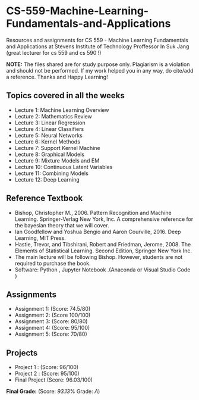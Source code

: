 # CS-559-Machine-Learning-Fundamentals-and-Applications

Resources and assignments for CS 559 - Machine Learning Fundamentals and Applications at Stevens Institute of Technology
Proffessor In Suk Jang (great lecturer for cs 559 and cs 590 !)

**NOTE:** The files shared are for study purpose only. Plagiarism is a violation and should not be performed. If my work helped you in any way, do cite/add a reference. Thanks and Happy Learning!

## Topics covered in all the weeks

- Lecture 1: Machine Learning Overview
- Lecture 2: Mathematics Review
- Lecture 3: Linear Regression
- Lecture 4: Linear Classifiers
- Lecture 5: Neural Networks
- Lecture 6: Kernel Methods
- Lecture 7: Support Kernel Machine
- Lecture 8: Graphical Models
- Lecture 9: Mixture Models and EM
- Lecture 10: Continuous Latent Variables
- Lecture 11: Combining Models
- Lecture 12: Deep Learning

## Reference Textbook

- Bishop, Christopher M., 2006. Pattern Recognition and Machine Learning. Springer-Verlag New York, Inc. A comprehensive reference for the bayesian theory that we will cover.
- Ian Goodfellow and Yoshua Bengio and Aaron Courville, 2016. Deep Learning, MIT Press.
- Hastie, Trevor, and Tibshirani, Robert and Friedman, Jerome, 2008. The Elements of Statistical Learning. Second Edition, Springer New York Inc.
- The main lecture will be following Bishop. However, students are not required to purchase the book.
- Software: Python , Jupyter Notebook .(Anaconda or Visual Studio Code )

## Assignments

- Assignment 1: (Score: 74.5/80)
- Assignment 2: (Score 100/100)
- Assignment 3: (Score: 80/80)
- Assignment 4: (Score: 95/100)
- Assignment 5: (Score: 70/80)

## Projects

- Project 1 : (Score: 96/100)
- Project 2 : (Score: 95/100)
- Final Project (Score: 96.03/100)

**Final Grade:** (Score: _93.13_% Grade: _A_)
